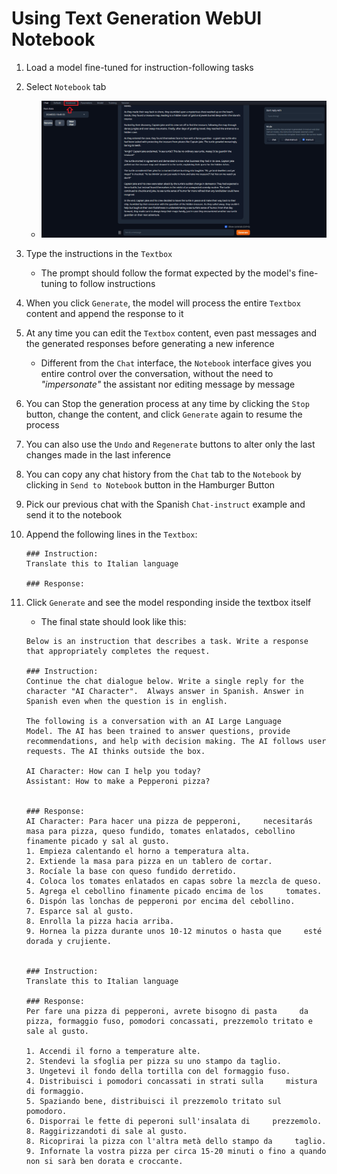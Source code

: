 # Using Text Generation WebUI Notebook

1. Load a model fine-tuned for instruction-following tasks

2. Select `Notebook` tab

   - ![notebook tab](../images/notebook_tab.png)

3. Type the instructions in the `Textbox`

   - The prompt should follow the format expected by the model's fine-tuning to follow instructions

4. When you click `Generate`, the model will process the entire `Textbox` content and append the response to it

5. At any time you can edit the `Textbox` content, even past messages and the generated responses before generating a new inference

   - Different from the `Chat` interface, the `Notebook` interface gives you entire control over the conversation, without the need to _"impersonate"_ the assistant nor editing message by message

6. You can Stop the generation process at any time by clicking the `Stop` button, change the content, and click `Generate` again to resume the process

7. You can also use the `Undo` and `Regenerate` buttons to alter only the last changes made in the last inference

8. You can copy any chat history from the `Chat` tab to the `Notebook` by clicking in `Send to Notebook` button in the Hamburger Button

9. Pick our previous chat with the Spanish `Chat-instruct` example and send it to the notebook

10. Append the following lines in the `Textbox`:

    ```text
    ### Instruction:
    Translate this to Italian language

    ### Response:
    ```

11. Click `Generate` and see the model responding inside the textbox itself

    - The final state should look like this:

    ```text
    Below is an instruction that describes a task. Write a response that appropriately completes the request.

    ### Instruction:
    Continue the chat dialogue below. Write a single reply for the character "AI Character".  Always answer in Spanish. Answer in Spanish even when the question is in english.

    The following is a conversation with an AI Large Language     Model. The AI has been trained to answer questions, provide recommendations, and help with decision making. The AI follows user requests. The AI thinks outside the box.

    AI Character: How can I help you today?
    Assistant: How to make a Pepperoni pizza?


    ### Response:
    AI Character: Para hacer una pizza de pepperoni,     necesitarás masa para pizza, queso fundido, tomates enlatados, cebollino finamente picado y sal al gusto.
    1. Empieza calentando el horno a temperatura alta.
    2. Extiende la masa para pizza en un tablero de cortar.
    3. Rocíale la base con queso fundido derretido.
    4. Coloca los tomates enlatados en capas sobre la mezcla de queso.
    5. Agrega el cebollino finamente picado encima de los     tomates.
    6. Dispón las lonchas de pepperoni por encima del cebollino.
    7. Esparce sal al gusto.
    8. Enrolla la pizza hacia arriba.
    9. Hornea la pizza durante unos 10-12 minutos o hasta que     esté dorada y crujiente.


    ### Instruction:
    Translate this to Italian language

    ### Response:
    Per fare una pizza di pepperoni, avrete bisogno di pasta     da pizza, formaggio fuso, pomodori concassati, prezzemolo tritato e sale al gusto.

    1. Accendi il forno a temperature alte.
    2. Stendevi la sfoglia per pizza su uno stampo da taglio.
    3. Ungetevi il fondo della tortilla con del formaggio fuso.
    4. Distribuisci i pomodori concassati in strati sulla     mistura di formaggio.
    5. Spaziando bene, distribuisci il prezzemolo tritato sul     pomodoro.
    6. Disporrai le fette di peperoni sull'insalata di     prezzemolo.
    8. Raggirizzandoti di sale al gusto.
    8. Ricoprirai la pizza con l'altra metà dello stampo da     taglio.
    9. Infornate la vostra pizza per circa 15-20 minuti o fino a quando non si sarà ben dorata e croccante.
    ```
